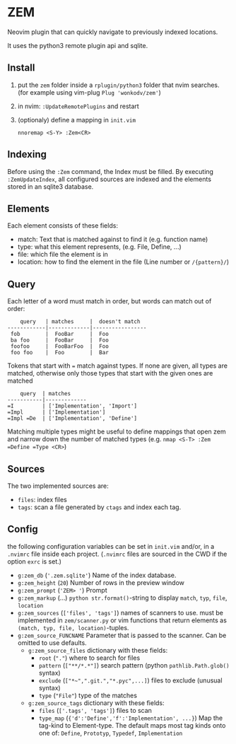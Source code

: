 ZEM
===


Neovim plugin that can quickly navigate to previously indexed locations.

It uses the python3 remote plugin api and sqlite.

Install
-------

1.  put the `zem` folder inside a `rplugin/python3` folder that nvim searches.
    (for example using vim-plug `Plug 'wonkodv/zem'`)

2.  in nvim: `:UpdateRemotePlugins` and restart

3.  (optionaly) define a mapping in `init.vim`

        nnoremap <S-Y> :Zem<CR>

Indexing
--------

Before using the `:Zem` command, the Index must be filled. By executing
`:ZemUpdateIndex`, all configured sources are indexed and the elements stored in
an sqlite3 database.

Elements
------

Each element consists of these fields:

*   match:  Text that is matched against to find it (e.g. function name)
*   type:   what this element represents, (e.g. File, Define, ...)
*   file:   which file the element is in
*   location:   how to find the element in the file (Line number or `/{pattern}/`)

Query
-----

Each letter of a word must match in order, but words can match out of order:

        query   | matches     |  doesn't match
    ------------|-------------|-----------------
     fob        |  FooBar     |  Foo 
     ba foo     |  FooBar     |  Foo 
     foofoo     |  FooBarFoo  |  Foo 
     foo foo    |  Foo        |  Bar 

Tokens that start with `=` match against types. If none are given, all types are matched,
otherwise only those types that start with the given ones are matched

        query  | matches
    -----------|-------------
    =I         | ['Implementation', 'Import'] 
    =Impl      | ['Implementation'] 
    =Impl =De  | ['Implementation', 'Define'] 

Matching multiple types might be useful to define mappings that open zem and
narrow down the number of matched types (e.g. `nmap <S-T> :Zem =Define =Type <CR>`)

Sources
-------

The two implemented sources are:

*   `files`:  index files
*   `tags`:   scan a file generated by `ctags` and index each tag.

Config
------

the following configuration variables can be set in `init.vim` and/or, in a
`.nvimrc` file inside each project. (`.nvimrc` files are sourced in the CWD if
the option `exrc` is set.)

*   `g:zem_db`  (`'.zem.sqlite'`) Name of the index database.
*   `g:zem_height`  (`20`) Number of rows in the preview window
*   `g:zem_prompt`  (`'ZEM> '`) Prompt
*   `g:zem_markup`  (...) `python str.format()`-string to display `match`,
                    `typ`, `file`, `location`
*   `g:zem_sources` (`['files', 'tags']`) names of scanners to use. must be implemented in `zem/scanner.py` or vim functions
                    that return elements as `(match, typ, file, location)`-tuples.
*   `g:zem_source_FUNCNAME` Parameter that is passed to the scanner. Can be omitted to use defaults.
    *   `g:zem_source_files` dictionary with these fields:
        *   `root` (`"."`) where to search for files
        *   `pattern` (`["**/*.*"]`) search pattern (python `pathlib.Path.glob()` syntax)
        *   `exclude` (`["*~",".git.","*.pyc",...]`) files to exclude (unusual syntax)
        *   `type`    (`"File"`) type of the matches
    *   `g:zem_source_tags` dictionary with these fields:
        *   `files`   (`['.tags', 'tags']`) files to scan
        *   `type_map` (`{'d':'Define','f':'Implementation', ...}`) Map the tag-kind to Element-type.
            The default maps most tag kinds onto one of: `Define`, `Prototyp`, `Typedef`, `Implementation`


